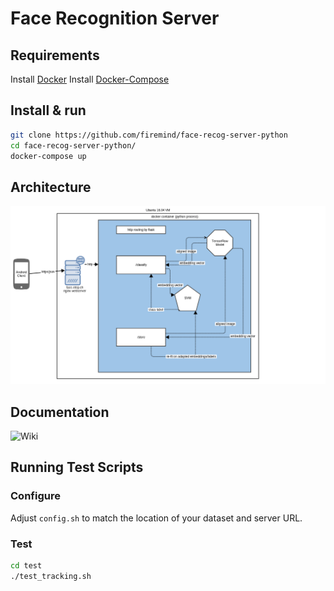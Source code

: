 # Face Recognition Server

## Requirements
Install [Docker](https://www.docker.com/community-edition)
Install [Docker-Compose](https://docs.docker.com/compose/)

## Install & run

```bash
git clone https://github.com/firemind/face-recog-server-python
cd face-recog-server-python/
docker-compose up
```

## Architecture

![Diagram](https://github.com/firemind/face-recog-server-python/raw/master/face_recog_server.png "Architecture")

## Documentation

![Wiki](https://github.com/firemind/facial-recognition-sa-2017/wiki)


## Running Test Scripts

### Configure

Adjust `config.sh` to match the location of your dataset and server URL.


### Test

```bash
cd test
./test_tracking.sh
```
